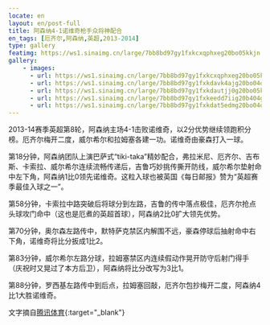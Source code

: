 ```yaml
---
locate: en
layout: en/post-full
title: 阿森纳4-1诺维奇枪手众将神配合
en_tags: [厄齐尔,阿森纳,英超,2013-2014]
type: gallery
featimg: https://ws1.sinaimg.cn/large/7bb8bd97gy1fxkcxqphxeg20bo05kkjn.gif
gallery:
    - images:
      - url: https://ws1.sinaimg.cn/large/7bb8bd97gy1fxkcxqphxeg20bo05kkjn.gif
      - url: https://ws1.sinaimg.cn/large/7bb8bd97gy1fxkdavk4ajg20bo04ohdv.gif
      - url: https://ws1.sinaimg.cn/large/7bb8bd97gy1fxkdautjj0g20bo05k7wj.gif
      - url: https://ws1.sinaimg.cn/large/7bb8bd97gy1fxkeedd7iig20b404gkjn.gif
      - url: https://ws1.sinaimg.cn/large/7bb8bd97gy1fxkdat5edmg20bo04ox6q.gif
---
```


2013-14赛季英超第8轮，阿森纳主场4-1击败诺维奇，以2分优势继续领跑积分榜。厄齐尔梅开二度，威尔希尔和拉姆塞各建一功。诺维奇由豪森打入一球。

第18分钟，阿森纳团队上演巴萨式“tiki-taka”精妙配合，弗拉米尼、厄齐尔、吉布斯、卡索拉、威尔希尔连续流畅传递后，吉鲁巧妙挑传撕开防线，威尔希尔垫射命中左下角，阿森纳1比0领先诺维奇。这粒入球也被英国《每日邮报》赞为“英超赛季最佳入球之一”。

第58分钟，卡索拉中路突破后将球分到左路，吉鲁的传中落点极佳，厄齐尔抢点头球攻门命中（这也是厄煮的英超首球），阿森纳2比0扩大领先优势。

第70分钟，奥尔森左路传中，默特萨克禁区内解围不远，豪森停球后抽射命中右下角，诺维奇将比分扳成1比2。

第83分钟，威尔希尔左路分球，拉姆塞禁区内连续假动作晃开防守后射门得手（庆祝时又晃过了本方后卫），阿森纳将比分改写为3比1。

第88分钟，罗西基左路传中到后点，拉姆塞回敲，厄齐尔包抄梅开二度，阿森纳4比1大胜诺维奇。

文字摘自[腾讯体育](http://sports.qq.com/a/20131019/006951.htm){:target="_blank"}